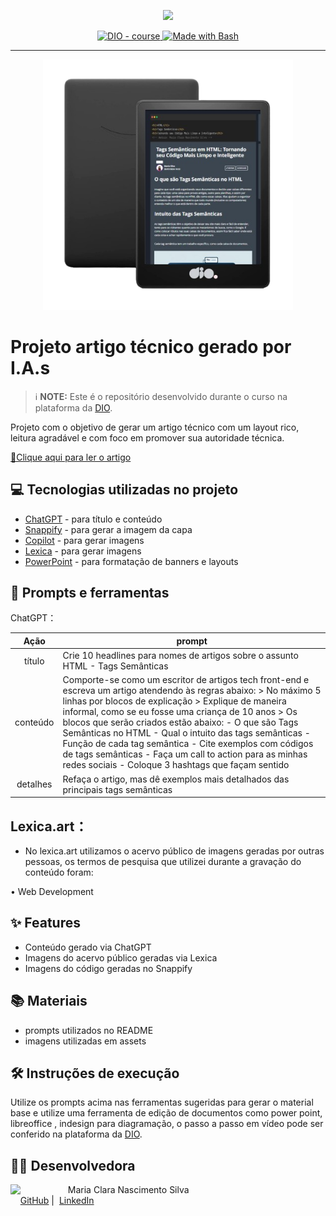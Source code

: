 <p align="center">
    <img width="100" src=".github/assets/banner.png">
</p>


<p align="center">
  <a href="https://dio.me/"><img src="https://img.shields.io/badge/DIO-Course-28DA77?logo=youtube" alt="DIO - course">
  </a>
  <a href="https://www.gnu.org/software/bash/" title="Go to Bash homepage"><img src="https://img.shields.io/badge/Prompt-Project-blue?logo=gnu-bash&amp;logoColor=white" alt="Made with Bash">
  </a>
</p>

-------

<p align="center">
  <img 
    src="https://github.com/sheena-edelstein/prompts-for-article-generate-by-ia/blob/main/.github/assets/Design_sem_nome__7_-removebg-preview.png"
    width="400"  
  />
</p>

# Projeto artigo técnico gerado por I.A.s

 > ℹ️ **NOTE:** Este é o repositório desenvolvido durante o curso na plataforma da [DIO](https://dio.me).

Projeto com o objetivo de gerar um artigo técnico com um layout rico, leitura agradável e com foco em promover sua autoridade técnica.

<a href="https://web.dio.me/articles/tags-semanticas-em-html-tornando-seu-codigo-mais-limpo-e-inteligente?back=/articles" title="View PDF now"> 📕Clique aqui para ler o artigo</a>

## 💻 Tecnologias utilizadas no projeto

- [ChatGPT](https://chat.openai.com/) - para título e conteúdo
- [Snappify](https://snappify.com/) - para gerar a imagem da capa
- [Copilot](https://copilot.com/) - para gerar imagens
- [Lexica](https://lexica.art/) - para gerar imagens
- [PowerPoint](https://www.microsoft.com/en/microsoft-365/powerpoint) - para formatação de banners e layouts

## 📄 Prompts e ferramentas


ChatGPT：

|   Ação   | prompt                                                                                                                                                                                                                                                                         |
| :------: | ------------------------------------------------------------------------------------------------------------------------------------------------------------------------------------------------------------------------------------------------------------------------------ |
|  título  | Crie 10 headlines para nomes de artigos sobre o assunto HTML - Tags Semânticas       |
| conteúdo | Comporte-se como um escritor de artigos tech front-end e escreva um artigo atendendo às regras abaixo: > No máximo 5 linhas por blocos de explicação > Explique de maneira informal, como se eu fosse uma criança de 10 anos > Os blocos que serão criados estão abaixo: - O que são Tags Semânticas no HTML - Qual o intuito das tags semânticas - Função de cada tag semântica - Cite exemplos com códigos de tags semânticas - Faça um call to action para as minhas redes sociais - Coloque 3 hashtags que façam sentido |
|  detalhes  | Refaça o artigo, mas dê exemplos mais detalhados das principais tags semânticas    |


## Lexica.art：

- No lexica.art utilizamos o acervo público de imagens geradas por outras pessoas, os termos de pesquisa que utilizei durante a gravação do conteúdo foram:

• Web Development

## ✨ Features

- Conteúdo gerado via ChatGPT
- Imagens do acervo público geradas via Lexica
- Imagens do código geradas no Snappify

## 📚 Materiais

- prompts utilizados no README
- imagens utilizadas em assets

## 🛠️ Instruções de execução

Utilize os prompts acima nas ferramentas sugeridas para gerar o material base e utilize uma ferramenta de edição de documentos como power point, libreoffice , indesign para diagramação, o passo a passo em vídeo pode ser conferido na plataforma da [DIO](https://dio.me).

## 👨‍💻 Desenvolvedora

<p>
    <img 
      align=left 
      margin=10 
      width=80 
      src="https://github.com/user-attachments/assets/163af32f-d0aa-4f98-8292-7a48d44cf524"
    />
    <p>&nbsp&nbsp&nbspMaria Clara Nascimento Silva<br>
    &nbsp&nbsp&nbsp
    <a href="https://github.com/sheena-edelstein">
    GitHub</a>&nbsp;|&nbsp;
    <a href="https://www.linkedin.com/in/maria-clara-nascimento-silva/">
    LinkedIn</a>
    </p>
<br/><br/>
<p>
